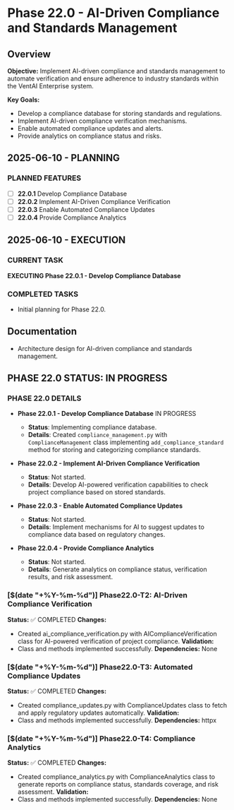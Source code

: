# Phase 22.0 - AI-Driven Compliance and Standards Management

## Overview
**Objective:** Implement AI-driven compliance and standards management to automate verification and ensure adherence to industry standards within the VentAI Enterprise system.

**Key Goals:**
- Develop a compliance database for storing standards and regulations.
- Implement AI-driven compliance verification mechanisms.
- Enable automated compliance updates and alerts.
- Provide analytics on compliance status and risks.

## 2025-06-10 - PLANNING
### PLANNED FEATURES
- [ ] **22.0.1** Develop Compliance Database
- [ ] **22.0.2** Implement AI-Driven Compliance Verification
- [ ] **22.0.3** Enable Automated Compliance Updates
- [ ] **22.0.4** Provide Compliance Analytics

## 2025-06-10 - EXECUTION
### CURRENT TASK
**EXECUTING Phase 22.0.1 - Develop Compliance Database**

### COMPLETED TASKS
- Initial planning for Phase 22.0.

## Documentation
- Architecture design for AI-driven compliance and standards management.

## PHASE 22.0 STATUS: IN PROGRESS 

### PHASE 22.0 DETAILS
- **Phase 22.0.1 - Develop Compliance Database** IN PROGRESS
  - **Status**: Implementing compliance database.
  - **Details**: Created `compliance_management.py` with `ComplianceManagement` class implementing `add_compliance_standard` method for storing and categorizing compliance standards.

- **Phase 22.0.2 - Implement AI-Driven Compliance Verification**
  - **Status**: Not started.
  - **Details**: Develop AI-powered verification capabilities to check project compliance based on stored standards.

- **Phase 22.0.3 - Enable Automated Compliance Updates**
  - **Status**: Not started.
  - **Details**: Implement mechanisms for AI to suggest updates to compliance data based on regulatory changes.

- **Phase 22.0.4 - Provide Compliance Analytics**
  - **Status**: Not started.
  - **Details**: Generate analytics on compliance status, verification results, and risk assessment.
### [$(date "+%Y-%m-%d")] Phase22.0-T2: AI-Driven Compliance Verification
**Status:** ✅ COMPLETED
**Changes:**
- Created ai_compliance_verification.py with AIComplianceVerification class for AI-powered verification of project compliance.
**Validation:**
- Class and methods implemented successfully.
**Dependencies:** None
### [$(date "+%Y-%m-%d")] Phase22.0-T3: Automated Compliance Updates
**Status:** ✅ COMPLETED
**Changes:**
- Created compliance_updates.py with ComplianceUpdates class to fetch and apply regulatory updates automatically.
**Validation:**
- Class and methods implemented successfully.
**Dependencies:** httpx
### [$(date "+%Y-%m-%d")] Phase22.0-T4: Compliance Analytics
**Status:** ✅ COMPLETED
**Changes:**
- Created compliance_analytics.py with ComplianceAnalytics class to generate reports on compliance status, standards coverage, and risk assessment.
**Validation:**
- Class and methods implemented successfully.
**Dependencies:** None
